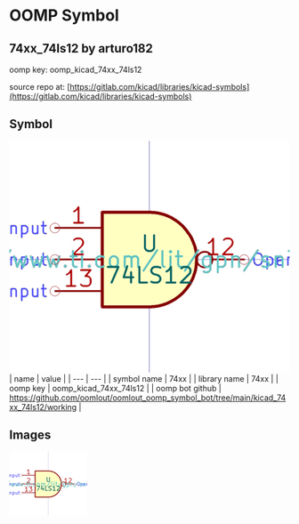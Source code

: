 # OOMP Symbol  
## 74xx_74ls12  by arturo182  
  
oomp key: oomp_kicad_74xx_74ls12  
  
source repo at: [https://gitlab.com/kicad/libraries/kicad-symbols](https://gitlab.com/kicad/libraries/kicad-symbols)  
## Symbol  
  
[![working.png](working_600.png)](working.png)  
| name | value | 
| --- | --- | 
| symbol name | 74xx | 
| library name | 74xx | 
| oomp key | oomp_kicad_74xx_74ls12 | 
| oomp bot github | https://github.com/oomlout/oomlout_oomp_symbol_bot/tree/main/kicad_74xx_74ls12/working | 
## Images  
  
[![working.png](working_140.png)](working.png)  
